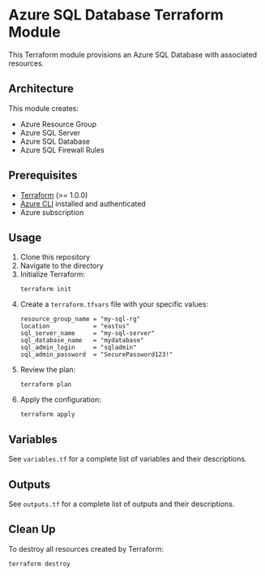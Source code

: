 # Azure SQL Database Terraform Module

This Terraform module provisions an Azure SQL Database with associated resources.

## Architecture

This module creates:
- Azure Resource Group
- Azure SQL Server
- Azure SQL Database
- Azure SQL Firewall Rules

## Prerequisites

- [Terraform](https://www.terraform.io/downloads.html) (>= 1.0.0)
- [Azure CLI](https://docs.microsoft.com/en-us/cli/azure/install-azure-cli) installed and authenticated
- Azure subscription

## Usage

1. Clone this repository
2. Navigate to the directory
3. Initialize Terraform:
   ```
   terraform init
   ```
4. Create a `terraform.tfvars` file with your specific values:
   ```
   resource_group_name = "my-sql-rg"
   location            = "eastus"
   sql_server_name     = "my-sql-server"
   sql_database_name   = "mydatabase"
   sql_admin_login     = "sqladmin"
   sql_admin_password  = "SecurePassword123!"
   ```
5. Review the plan:
   ```
   terraform plan
   ```
6. Apply the configuration:
   ```
   terraform apply
   ```

## Variables

See `variables.tf` for a complete list of variables and their descriptions.

## Outputs

See `outputs.tf` for a complete list of outputs and their descriptions.

## Clean Up

To destroy all resources created by Terraform:
```
terraform destroy
```